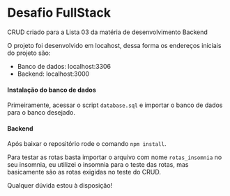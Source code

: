 # Desafio FullStack
CRUD criado para a Lista 03 da matéria de desenvolvimento Backend

O projeto foi desenvolvido em locahost, dessa forma os endereços iniciais do projeto são:
* Banco de dados: localhost:3306
* Backend: localhost:3000

#### Instalação do banco de dados

Primeiramente, acessar o script ```database.sql``` e importar o banco de dados para o banco desejado. 

#### Backend

Após baixar o repositório rode o comando ```npm install```.

Para testar as rotas basta importar o arquivo com nome ```rotas_insomnia``` no seu insomnia, eu utilizei o insomnia para o teste das rotas, mas basicamente são as rotas exigidas no teste do CRUD.

Qualquer dúvida estou à disposição!

